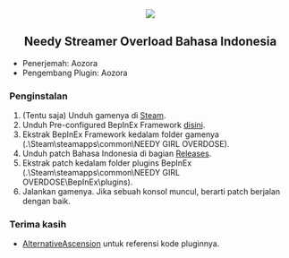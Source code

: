 <div style="text-align: center">
<img src="https://cdn2.steamgriddb.com/logo/bde22d46cf57de6ee56d3b422af44173.png" align="center">
<h2 align="center">Needy Streamer Overload Bahasa Indonesia</h2>
</div>

- Penerjemah: Aozora
- Pengembang Plugin: Aozora

### Penginstalan
1. (Tentu saja) Unduh gamenya di [Steam](https://store.steampowered.com/app/1451940/NEEDY_STREAMER_OVERLOAD/).
2. Unduh Pre-configured BepInEx Framework [disini](https://drive.google.com/file/d/1QNleDMYKVCpZFJRZJJ7i2fvXAARTIlsx/view?usp=sharing).
3. Ekstrak BepInEx Framework kedalam folder gamenya (.\Steam\steamapps\common\NEEDY GIRL OVERDOSE).
4. Unduh patch Bahasa Indonesia di bagian [Releases](https://github.com/Project-Honku/NSOID/releases/latest).
5. Ekstrak patch kedalam folder plugins BepInEx (.\Steam\steamapps\common\NEEDY GIRL OVERDOSE\BepInEx\plugins).
6. Jalankan gamenya. Jika sebuah konsol muncul, berarti patch berjalan dengan baik.

### Terima kasih
- [AlternativeAscension](https://github.com/Indeterminance/AlternativeAscension) untuk referensi kode pluginnya.